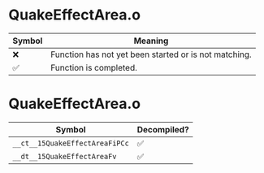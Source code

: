 # QuakeEffectArea.o
| Symbol | Meaning 
| ------------- | ------------- 
| :x: | Function has not yet been started or is not matching. 
| :white_check_mark: | Function is completed. 


# QuakeEffectArea.o
| Symbol | Decompiled? |
| ------------- | ------------- |
| `__ct__15QuakeEffectAreaFiPCc` | :white_check_mark: |
| `__dt__15QuakeEffectAreaFv` | :white_check_mark: |
